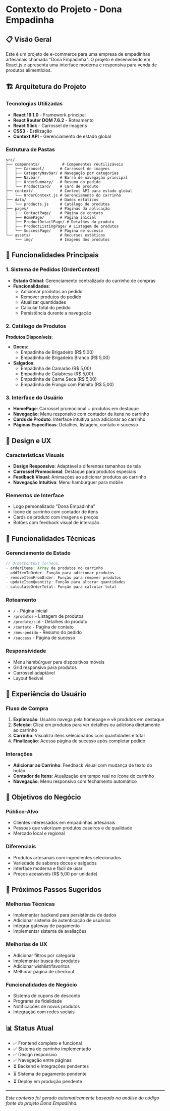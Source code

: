 # Contexto do Projeto - Dona Empadinha

## 📋 Visão Geral
Este é um projeto de e-commerce para uma empresa de empadinhas artesanais chamada "Dona Empadinha". O projeto é desenvolvido em React.js e apresenta uma interface moderna e responsiva para venda de produtos alimentícios.

## 🏗️ Arquitetura do Projeto

### Tecnologias Utilizadas
- **React 19.1.0** - Framework principal
- **React Router DOM 7.6.2** - Roteamento
- **React Slick** - Carrossel de imagens
- **CSS3** - Estilização
- **Context API** - Gerenciamento de estado global

### Estrutura de Pastas
```
src/
├── components/          # Componentes reutilizáveis
│   ├── Carousel/       # Carrossel de imagens
│   ├── CategoryNavbar/ # Navegação por categorias
│   ├── Navbar/         # Barra de navegação principal
│   ├── OrderSummary/   # Resumo do pedido
│   └── ProductCard/    # Card de produto
├── context/            # Context API para estado global
│   └── OrderContext.js # Gerenciamento do carrinho
├── data/               # Dados estáticos
│   └── products.js     # Catálogo de produtos
├── pages/              # Páginas da aplicação
│   ├── ContactPage/    # Página de contato
│   ├── HomePage/       # Página inicial
│   ├── ProductDetailPage/ # Detalhes do produto
│   ├── ProductListingPage/ # Listagem de produtos
│   └── SuccessPage/    # Página de sucesso
└── assets/             # Recursos estáticos
    └── img/            # Imagens dos produtos
```

## 🛒 Funcionalidades Principais

### 1. Sistema de Pedidos (OrderContext)
- **Estado Global**: Gerenciamento centralizado do carrinho de compras
- **Funcionalidades**:
  - Adicionar produtos ao pedido
  - Remover produtos do pedido
  - Atualizar quantidades
  - Calcular total do pedido
  - Persistência durante a navegação

### 2. Catálogo de Produtos
**Produtos Disponíveis**:
- **Doces**:
  - Empadinha de Brigadeiro (R$ 5,00)
  - Empadinha de Brigadeiro Branco (R$ 5,00)
- **Salgados**:
  - Empadinha de Camarão (R$ 5,00)
  - Empadinha de Calabresa (R$ 5,00)
  - Empadinha de Carne Seca (R$ 5,00)
  - Empadinha de Frango com Palmito (R$ 5,00)

### 3. Interface do Usuário
- **HomePage**: Carrossel promocional + produtos em destaque
- **Navegação**: Menu responsivo com contador de itens no carrinho
- **Cards de Produto**: Interface intuitiva para adicionar ao carrinho
- **Páginas Específicas**: Detalhes, listagem, contato e sucesso

## 🎨 Design e UX

### Características Visuais
- **Design Responsivo**: Adaptável a diferentes tamanhos de tela
- **Carrossel Promocional**: Destaque para produtos especiais
- **Feedback Visual**: Animações ao adicionar produtos ao carrinho
- **Navegação Intuitiva**: Menu hambúrguer para mobile

### Elementos de Interface
- Logo personalizado "Dona Empadinha"
- Ícone de carrinho com contador de itens
- Cards de produto com imagens e preços
- Botões com feedback visual de interação

## 🔧 Funcionalidades Técnicas

### Gerenciamento de Estado
```javascript
// OrderContext fornece:
- orderItems: Array de produtos no carrinho
- addItemToOrder: Função para adicionar produtos
- removeItemFromOrder: Função para remover produtos
- updateItemQuantity: Função para alterar quantidades
- calculateOrderTotal: Função para calcular total
```

### Roteamento
- `/` - Página inicial
- `/produtos` - Listagem de produtos
- `/produto/:id` - Detalhes do produto
- `/contato` - Página de contato
- `/meu-pedido` - Resumo do pedido
- `/success` - Página de sucesso

### Responsividade
- Menu hambúrguer para dispositivos móveis
- Grid responsivo para produtos
- Carrossel adaptável
- Layout flexível

## 📱 Experiência do Usuário

### Fluxo de Compra
1. **Exploração**: Usuário navega pela homepage e vê produtos em destaque
2. **Seleção**: Clica em produtos para ver detalhes ou adiciona diretamente ao carrinho
3. **Carrinho**: Visualiza itens selecionados com quantidades e total
4. **Finalização**: Acessa página de sucesso após completar pedido

### Interações
- **Adicionar ao Carrinho**: Feedback visual com mudança de texto do botão
- **Contador de Itens**: Atualização em tempo real no ícone do carrinho
- **Navegação**: Menu responsivo com fechamento automático

## 🎯 Objetivos do Negócio

### Público-Alvo
- Clientes interessados em empadinhas artesanais
- Pessoas que valorizam produtos caseiros e de qualidade
- Mercado local e regional

### Diferenciais
- Produtos artesanais com ingredientes selecionados
- Variedade de sabores doces e salgados
- Interface moderna e fácil de usar
- Preços acessíveis (R$ 5,00 por unidade)

## 🚀 Próximos Passos Sugeridos

### Melhorias Técnicas
- Implementar backend para persistência de dados
- Adicionar sistema de autenticação de usuários
- Integrar gateway de pagamento
- Implementar sistema de avaliações

### Melhorias de UX
- Adicionar filtros por categoria
- Implementar busca de produtos
- Adicionar wishlist/favoritos
- Melhorar página de checkout

### Funcionalidades de Negócio
- Sistema de cupons de desconto
- Programa de fidelidade
- Notificações de novos produtos
- Integração com redes sociais

## 📊 Status Atual
- ✅ Frontend completo e funcional
- ✅ Sistema de carrinho implementado
- ✅ Design responsivo
- ✅ Navegação entre páginas
- ⏳ Backend e integrações pendentes
- ⏳ Sistema de pagamento pendente
- ⏳ Deploy em produção pendente

---

*Este contexto foi gerado automaticamente baseado na análise do código fonte do projeto Dona Empadinha.*

